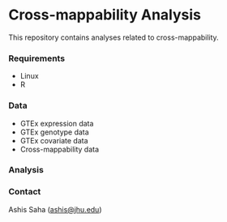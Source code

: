# Cross-mappability Analysis
This repository contains analyses related to cross-mappability.

### Requirements
* Linux
* R

### Data
* GTEx expression data
* GTEx genotype data
* GTEx covariate data
* Cross-mappability data

### Analysis

### Contact
Ashis Saha (ashis@jhu.edu)

